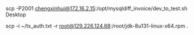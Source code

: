 scp -P2001 chengxinhui@172.16.2.15:/opt/mysqldiff_invoice/dev_to_test.sh Desktop 





scp -i ~/tx_auth.txt -r root@129.226.124.88:/root/jdk-8u131-linux-x64.rpm .